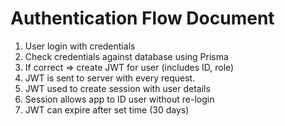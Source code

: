 # Authentication Flow Document

1. User login with credentials
2. Check credentials against database using Prisma
3. If correct => create JWT for user (includes ID, role)
4. JWT is sent to server with every request.
5. JWT used to create session with user details
6. Session allows app to ID user without re-login
7. JWT can expire after set time (30 days)

